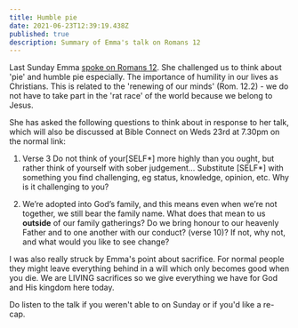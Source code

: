 ```yaml
---
title: Humble pie
date: 2021-06-23T12:39:19.438Z
published: true
description: Summary of Emma's talk on Romans 12
---
```

Last Sunday Emma [spoke on Romans 12](https://anchor.fm/oldswanchurch/episodes/Romans-ch-12-The-role-of-Humility-in-the-new-life-that-Jesus-brings-e134ehp). She challenged us to think about 'pie' and humble pie especially. The importance of humility in our lives as Christians. This is related to the 'renewing of our minds' (Rom. 12.2) - we do not have to take part in the 'rat race' of the world because we belong to Jesus.

She has asked the following questions to think about in response to her talk, which will also be discussed at Bible Connect on Weds 23rd at 7.30pm on the normal link:

1) Verse 3 Do not think of your\[SELF\*] more highly than you ought, but rather think of yourself with sober judgement... Substitute \[SELF\*] with something you find challenging, eg status, knowledge, opinion, etc. Why is it challenging to you? 

2) We’re adopted into God’s family, and this means even when we’re not together, we still bear the family name. What does that mean to us **outside** of our family gatherings? Do we bring honour to our heavenly Father and to one another with our conduct? (verse 10)? If not, why not, and what would you like to see change?

I was also really struck by Emma's point about sacrifice. For normal people they might leave everything behind in a will which only becomes good when you die. We are LIVING sacrifices so we give everything we have for God and His kingdom here today.

Do listen to the talk if you weren't able to on Sunday or if you'd like a re-cap.